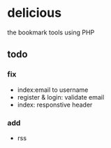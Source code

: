 # delicious
the bookmark tools using PHP

## todo

### fix
* index:email to username
* register & login: validate email
* index: responstive header

### add
* rss
